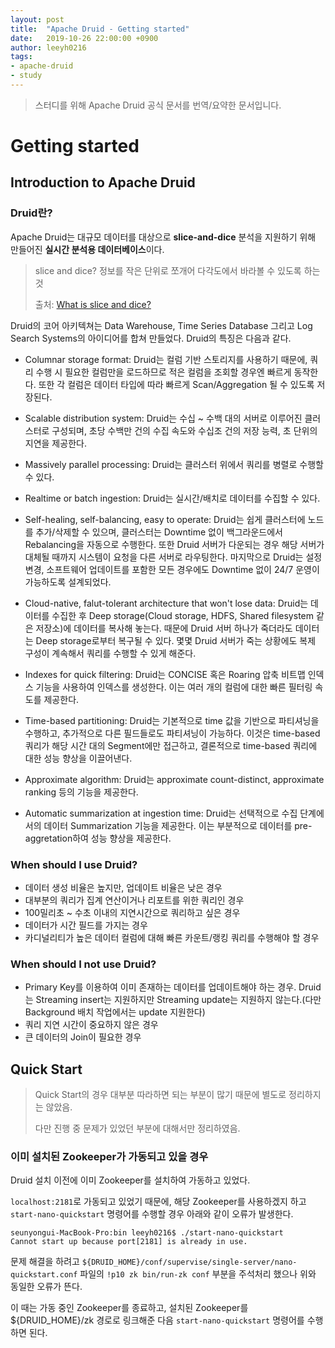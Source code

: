 ```yaml
---
layout: post
title:  "Apache Druid - Getting started"
date:   2019-10-26 22:00:00 +0900
author: leeyh0216
tags:
- apache-druid
- study
---
```


> 스터디를 위해 Apache Druid 공식 문서를 번역/요약한 문서입니다.

# Getting started

## Introduction to Apache Druid

### Druid란?

Apache Druid는 대규모 데이터를 대상으로 **slice-and-dice** 분석을 지원하기 위해 만들어진 **실시간 분석용 데이터베이스**이다.

> slice and dice? 정보를 작은 단위로 쪼개어 다각도에서 바라볼 수 있도록 하는 것
>
> 출처: [What is slice and dice?](https://whatis.techtarget.com/definition/slice-and-dice)

Druid의 코어 아키텍쳐는 Data Warehouse, Time Series Database 그리고 Log Search Systems의 아이디어를 합쳐 만들었다. Druid의 특징은 다음과 같다.

* Columnar storage format: Druid는 컬럼 기반 스토리지를 사용하기 때문에, 쿼리 수행 시 필요한 컬럼만을 로드하므로 적은 컬럼을 조회할 경우엔 빠르게 동작한다. 또한 각 컬럼은 데이터 타입에 따라 빠르게 Scan/Aggregation 될 수 있도록 저장된다.

* Scalable distribution system: Druid는 수십 ~ 수백 대의 서버로 이루어진 클러스터로 구성되며, 초당 수백만 건의 수집 속도와 수십조 건의 저장 능력, 초 단위의 지연을 제공한다.

* Massively parallel processing: Druid는 클러스터 위에서 쿼리를 병렬로 수행할 수 있다.

* Realtime or batch ingestion: Druid는 실시간/배치로 데이터를 수집할 수 있다.

* Self-healing, self-balancing, easy to operate: Druid는 쉽게 클러스터에 노드를 추가/삭제할 수 있으며, 클러스터는 Downtime 없이 백그라운드에서 Rebalancing을 자동으로 수행한다. 또한 Druid 서버가 다운되는 경우 해당 서버가 대체될 때까지 시스템이 요청을 다른 서버로 라우팅한다. 마지막으로 Druid는 설정 변경, 소프트웨어 업데이트를 포함한 모든 경우에도 Downtime 없이 24/7 운영이 가능하도록 설계되었다.

* Cloud-native, falut-tolerant architecture that won't lose data: Druid는 데이터를 수집한 후 Deep storage(Cloud storage, HDFS, Shared filesystem 같은 저장소)에 데이터를 복사해 놓는다. 때문에 Druid 서버 하나가 죽더라도 데이터는 Deep storage로부터 복구될 수 있다. 몇몇 Druid 서버가 죽는 상황에도 복제 구성이 계속해서 쿼리를 수행할 수 있게 해준다.

* Indexes for quick filtering: Druid는 CONCISE 혹은 Roaring 압축 비트맵 인덱스 기능을 사용하여 인덱스를 생성한다. 이는 여러 개의 컬럼에 대한 빠른 필터링 속도를 제공한다.

* Time-based partitioning: Druid는 기본적으로 time 값을 기반으로 파티셔닝을 수행하고, 추가적으로 다른 필드들로도 파티셔닝이 가능하다. 이것은 time-based 쿼리가 해당 시간 대의 Segment에만 접근하고, 결론적으로 time-based 쿼리에 대한 성능 향상을 이끌어낸다.

* Approximate algorithm: Druid는 approximate count-distinct, approximate ranking 등의 기능을 제공한다. 

* Automatic summarization at ingestion time: Druid는 선택적으로 수집 단계에서의 데이터 Summarization 기능을 제공한다. 이는 부분적으로 데이터를 pre-aggretation하여 성능 향상을 제공한다.

### When should I use Druid?

* 데이터 생성 비율은 높지만, 업데이트 비율은 낮은 경우
* 대부분의 쿼리가 집계 연산이거나 리포트를 위한 쿼리인 경우
* 100밀리초 ~ 수초 이내의 지연시간으로 쿼리하고 싶은 경우
* 데이터가 시간 필드를 가지는 경우
* 카디널리티가 높은 데이터 컬럼에 대해 빠른 카운트/랭킹 쿼리를 수행해야 할 경우

### When should I not use Druid?

* Primary Key를 이용하여 이미 존재하는 데이터를 업데이트해야 하는 경우. Druid는 Streaming insert는 지원하지만 Streaming update는 지원하지 않는다.(다만 Background 배치 작업에서는 update 지원한다)
* 쿼리 지연 시간이 중요하지 않은 경우
* 큰 데이터의 Join이 필요한 경우

## Quick Start

> Quick Start의 경우 대부분 따라하면 되는 부분이 많기 때문에 별도로 정리하지는 않았음.
>
> 다만 진행 중 문제가 있었던 부분에 대해서만 정리하였음.

### 이미 설치된 Zookeeper가 가동되고 있을 경우

Druid 설치 이전에 이미 Zookeeper를 설치하여 가동하고 있었다.

```localhost:2181```로 가동되고 있었기 때문에, 해당 Zookeeper를 사용하겠지 하고 ```start-nano-quickstart``` 명령어를 수행할 경우 아래와 같이 오류가 발생한다.

```
seunyongui-MacBook-Pro:bin leeyh0216$ ./start-nano-quickstart
Cannot start up because port[2181] is already in use.
```

문제 해결을 하려고 ```${DRUID_HOME}/conf/supervise/single-server/nano-quickstart.conf``` 파일의 ```!p10 zk bin/run-zk conf``` 부분을 주석처리 했으나 위와 동일한 오류가 뜬다.

이 때는 가동 중인 Zookeeper를 종료하고, 설치된 Zookeeper를 ${DRUID_HOME}/zk 경로로 링크해준 다음 ```start-nano-quickstart``` 명령어를 수행하면 된다.